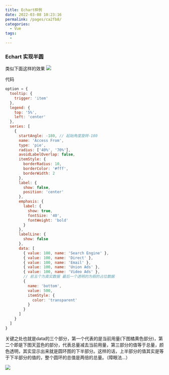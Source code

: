 ```yaml
---
title: Echart样例
date: 2022-03-08 10:23:16
permalink: /pages/ca2fb8/
categories:
  - Vue
tags:
  -
---
```


### Echart 实现半圆

类似下面这样的效果
![](https://gitee.com/gan_chuan_yin/blog-image/raw/master/img/20220308102605.png)

代码

```js
option = {
  tooltip: {
    trigger: 'item'
  },
  legend: {
    top: '5%',
    left: 'center'
  },
  series: [
    {
      startAngle: -180, // 起始角度旋转-180
      name: 'Access From',
      type: 'pie',
      radius: ['40%', '70%'],
      avoidLabelOverlap: false,
      itemStyle: {
        borderRadius: 10,
        borderColor: '#fff',
        borderWidth: 2
      },
      label: {
        show: false,
        position: 'center'
      },
      emphasis: {
        label: {
          show: true,
          fontSize: '40',
          fontWeight: 'bold'
        }
      },
      labelLine: {
        show: false
      },
      data: [
        { value: 100, name: 'Search Engine' },
        { value: 100, name: 'Direct' },
        { value: 100, name: 'Email' },
        { value: 100, name: 'Union Ads' },
        { value: 100, name: 'Video Ads' },
        // 前五个为真实数据 最后一个透明的为假的占位数据
        {
          name: 'bottom',
          value: 500,
          itemStyle: {
            color: 'transparent'
          }
        }
      ]
    }
  ]
}
```

关键之处也就是data的三个部分，第一个代表的是当前用量(下图橘黄色部分)，第二个即是下图天蓝色的部分，代表总量减去当前用量，第三部分的值等于总量，颜色透明，其实显示出来就是圆环图的下半部分。这样的话，上半部分的值其实是等于下半部分的值的，整个圆环的总值是两倍的总量。（障眼法...）

![](https://gitee.com/gan_chuan_yin/blog-image/raw/master/img/20220308102203.png)


